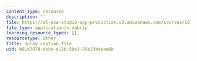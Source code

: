 ```yaml
---
content_type: resource
description: ''
file: https://ol-ocw-studio-app-production.s3.amazonaws.com/courses/18-01sc-single-variable-calculus-fall-2010/b81d7078debae11b59c385e23b4eaa6b_jBkXbAgMj6s.srt
file_type: application/x-subrip
learning_resource_types: []
resourcetype: Other
title: 3play caption file
uid: b81d7078-deba-e11b-59c3-85e23b4eaa6b
---
```

